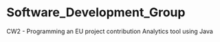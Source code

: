 # Software_Development_Group
CW2 - Programming an EU project contribution Analytics tool using Java
